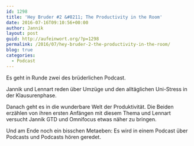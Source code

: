 ```yaml
---
id: 1298
title: 'Hey Bruder #2 &#8211; The Productivity in the Room'
date: 2016-07-16T09:10:56+00:00
author: Jannik
layout: post
guid: http://aufeinwort.org/?p=1298
permalink: /2016/07/hey-bruder-2-the-productivity-in-the-room/
blog: true
categories:
  - Podcast
---
```

Es geht in Runde zwei des brüderlichen Podcast.
  
Jannik und Lennart reden über Umzüge und den alltäglichen Uni-Stress in der Klausurenphase.
  
Danach geht es in die wunderbare Welt der Produktivität. Die Beiden erzählen von ihren ersten Anfängen mit diesem Thema und Lennart versucht Jannik GTD und Omnifocus etwas näher zu bringen.
  
Und am Ende noch ein bisschen Metaeben: Es wird in einem Podcast über Podcasts und Podcasts hören geredet.